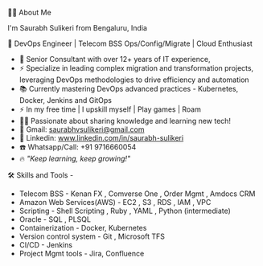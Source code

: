 👩‍💻 About Me

I'm Saurabh Sulikeri from Bengaluru, India

🚀 DevOps Engineer | Telecom BSS Ops/Config/Migrate | Cloud Enthusiast 

- 🔭 Senior Consultant with over 12+ years of IT experience,
- ⚡ Specialize in leading complex migration and transformation projects, leveraging DevOps methodologies to drive efficiency and automation   
- 📚 Currently mastering DevOps advanced practices - Kubernetes, Docker, Jenkins and GitOps
- ⚡ In my free time | I upskill myself | Play games | Roam
- 👨‍🎓 Passionate about sharing knowledge and learning new tech!
- 📧 Gmail: saurabhvsulikeri@gmail.com
- 📧 Linkedin: www.linkedin.com/in/saurabh-sulikeri
- ☎️ Whatsapp/Call: +91 9716660054
- 🔥 *"Keep learning, keep growing!"*

🛠 Skills and Tools -
- Telecom BSS - Kenan FX , Comverse One , Order Mgmt , Amdocs CRM
- Amazon Web Services(AWS) - EC2 , S3 , RDS , IAM , VPC
- Scripting - Shell Scripting , Ruby , YAML , Python (intermediate)
- Oracle - SQL , PLSQL
- Containerization - Docker, Kubernetes
- Version control system - Git , Microsoft TFS
- CI/CD - Jenkins
- Project Mgmt tools - Jira, Confluence



